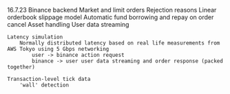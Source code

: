 16.7.23
    Binance backend
        Market and limit orders
        Rejection reasons
        Linear orderbook slippage model
        Automatic fund borrowing and repay on order cancel
        Asset handling
        User data streaming

    Latency simulation
        Normally distributed latency based on real life measurements from AWS Tokyo using 5 Gbps networking
            user -> binance action request
            binance -> user user data streaming and order response (packed together)

    Transaction-level tick data
        'wall' detection

    


    